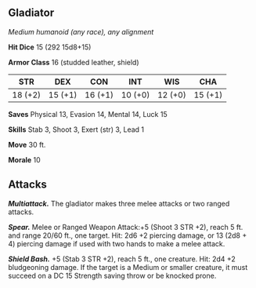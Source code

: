 ## Gladiator

*Medium humanoid (any race), any alignment*

**Hit Dice** 15 (292 15d8+15)

**Armor Class** 16 (studded leather, shield)

| STR     | DEX     | CON     | INT     | WIS     | CHA     |
|---------|---------|---------|---------|---------|---------|
| 18 (+2) | 15 (+1) | 16 (+1) | 10 (+0) | 12 (+0) | 15 (+1) |

**Saves** Physical 13, Evasion 14, Mental 14, Luck 15

**Skills** Stab 3, Shoot 3, Exert (str) 3, Lead 1

**Move** 30 ft.

**Morale** 10

## Attacks

***Multiattack.*** The gladiator makes three melee attacks or two ranged attacks.

***Spear.*** Melee or Ranged Weapon Attack:+5 (Shoot 3 STR +2), reach 5 ft. and range 20/60 ft., one target. Hit: 2d6 +2 piercing damage, or 13 (2d8 + 4) piercing damage if used with two hands to make a melee attack.

***Shield Bash.*** +5 (Stab 3 STR +2), reach 5 ft., one creature. Hit: 2d4 +2 bludgeoning damage. If the target is a Medium or smaller creature, it must succeed on a DC 15 Strength saving throw or be knocked prone.

